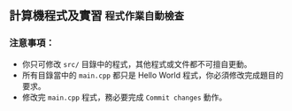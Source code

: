 ## 計算機程式及實習 `程式作業自動檢查`

### 注意事項：
- 你只可修改 `src/` 目錄中的程式，其他程式或文件都不可擅自更動。
- 所有目錄當中的 `main.cpp` 都只是 Hello World 程式，你必須修改完成題目的要求。
- 修改完 `main.cpp` 程式，務必要完成 `Commit changes` 動作。


